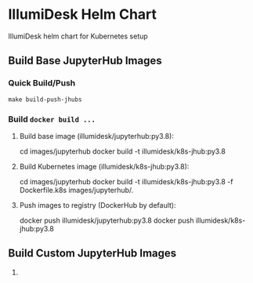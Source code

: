 # IllumiDesk Helm Chart

IllumiDesk helm chart for Kubernetes setup

## Build Base JupyterHub Images

### Quick Build/Push

    make build-push-jhubs

### Build `docker build ...`

1. Build base image (illumidesk/jupyterhub:py3.8):

    cd images/jupyterhub
    docker build -t illumidesk/k8s-jhub:py3.8

2. Build Kubernetes image (illumidesk/k8s-jhub:py3.8):

    cd images/jupyterhub
    docker build -t illumidesk/k8s-jhub:py3.8 -f Dockerfile.k8s images/jupyterhub/.

3. Push images to registry (DockerHub by default):

    docker push illumidesk/jupyterhub:py3.8
    docker push illumidesk/k8s-jhub:py3.8

## Build Custom JupyterHub Images

1. 